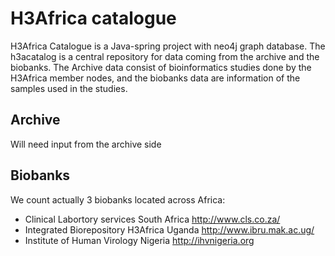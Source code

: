 # H3Africa catalogue


[//]: # "[![Build Status](https://travis-ci.org/hocinebendou/h3acatalog.svg?branch=master)](https://travis-ci.org/hocinebendou/h3acatalog)"

H3Africa Catalogue is a Java-spring project with neo4j graph database. The h3acatalog is a central repository for data coming
from the archive and the biobanks. The Archive data consist of bioinformatics studies done by the H3Africa member nodes, 
and the biobanks data are information of the samples used in the studies.

## Archive
Will need input from the archive side

## Biobanks
We count actually 3 biobanks located across Africa:
* Clinical Labortory services South Africa <http://www.cls.co.za/>
* Integrated Biorepository H3Africa Uganda <http://www.ibru.mak.ac.ug/>
* Institute of Human Virology Nigeria <http://ihvnigeria.org>
